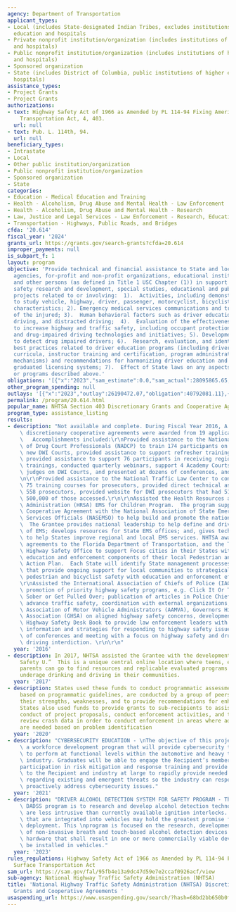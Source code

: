 ```yaml
---
agency: Department of Transportation
applicant_types:
- Local (includes State-designated Indian Tribes, excludes institutions of higher
  education and hospitals
- Private nonprofit institution/organization (includes institutions of higher education
  and hospitals)
- Public nonprofit institution/organization (includes institutions of higher education
  and hospitals)
- Sponsored organization
- State (includes District of Columbia, public institutions of higher education and
  hospitals)
assistance_types:
- Project Grants
- Project Grants
authorizations:
- text: Highway Safety Act of 1966 as Amended by PL 114-94 Fixing America’s Surface
    Transportation Act, 4, 403.
  url: null
- text: Pub. L. 114th, 94.
  url: null
beneficiary_types:
- Intrastate
- Local
- Other public institution/organization
- Public nonprofit institution/organization
- Sponsored organization
- State
categories:
- Education - Medical Education and Training
- Health - Alcoholism, Drug Abuse and Mental Health - Law Enforcement
- Health - Alcoholism, Drug Abuse and Mental Health - Research
- Law, Justice and Legal Services - Law Enforcement - Research, Education, Training
- Transportation - Highways, Public Roads, and Bridges
cfda: '20.614'
fiscal_year: '2024'
grants_url: https://grants.gov/search-grants?cfda=20.614
improper_payments: null
is_subpart_f: 1
layout: program
objective: 'Provide technical and financial assistance to State and local government
  agencies, for-profit and non-profit organizations, educational institutions, hospitals,
  and other persons (as defined in Title 1 USC Chapter (1)) in support of highway
  safety research and development, special studies, educational and public awareness
  projects related to or involving:  1).  Activities, including demonstration projects
  to study vehicle, highway, driver, passenger, motorcyclist, bicyclist, and pedestrian
  characteristics; 2). Emergency medical services communications and transportation
  of the injured; 3).  Human behavioral factors such as driver education, impaired
  driving, and distracted driving;  4).  Evaluation of the effectiveness of countermeasures
  to increase highway and traffic safety, including occupant protection and alcohol-
  and drug-impaired driving technologies and initiatives; 5). Development of technologies
  to detect drug impaired drivers; 6).  Research, evaluation, and identification of
  best practices related to driver education programs (including driver education
  curricula, instructor training and certification, program administration, and delivery
  mechanisms) and recommendations for harmonizing driver education and multistage
  graduated licensing systems; 7).  Effect of State laws on any aspects, activities,
  or programs described above.'
obligations: '[{"x":"2023","sam_estimate":0.0,"sam_actual":28095865.65,"usa_spending_actual":31766880.9},{"x":"2024","sam_estimate":0.0,"sam_actual":46471297.72,"usa_spending_actual":45499857.07},{"x":"2025","sam_estimate":0.0,"sam_actual":0.0,"usa_spending_actual":182084810.72}]'
other_program_spending: null
outlays: '[{"x":"2023","outlay":26190472.07,"obligation":40792081.11},{"x":"2024","outlay":578712.18,"obligation":4359823.24},{"x":"2025","outlay":46170.59,"obligation":175919810.72}]'
permalink: /program/20.614.html
popular_name: NHTSA Section 403 Discretionary Grants and Cooperative Agreements
program_type: assistance_listing
results:
- description: "Not available and complete. During Fiscal Year 2016, A total of 15\
    \ discretionary cooperative agreements were awarded from 19 applications received.\
    \   Accomplishments included:\r\nProvided assistance to the National Association\
    \ of Drug Court Professionals (NADCP) to train 174 participants on how to establish\
    \ new DWI Courts, provided assistance to support refresher training for 187 participants,\
    \ provided assistance to support 76 participants in receiving regional DWI Court\
    \ trainings, conducted quarterly webinars, support 4 Academy Courts in educating\
    \ judges on DWI Courts, and presented at dozens of conferences, and state meetings.\r\
    \n\r\nProvided assistance to the National Traffic Law Center to conducted over\
    \ 75 training courses for prosecutors, provided direct technical assistance to\
    \ 558 prosecutors, provided website for DWI prosecutors that had 513,490 web hits,\
    \ 500,000 of those accessed.\r\n\r\nAssisted the Health Resources and Services\
    \ Administration (HRSA) EMS for Children Program.  The program supports a 16-month\
    \ Cooperative Agreement with the National Association of State Emergency Medical\
    \ Services Officials (NASEMSO) to help build and promote the national EMS system.\
    \  The Grantee provides national leadership to help define and drive the future\
    \ of EMS; develops resources for State EMS offices; and, gives technical assistance\
    \ to help States improve regional and local EMS services. NHTSA awarded cooperative\
    \ agreements to the Florida Department of Transportation, and the Tennessee Governor's\
    \ Highway Safety Office to support Focus cities in their States with implementing\
    \ education and enforcement components of their local Pedestrian and Bicycle Safety\
    \ Action Plan.  Each State will identify State management processes and approaches\
    \ that provide ongoing support for local communities to strategically address\
    \ pedestrian and bicyclist safety with education and enforcement efforts.  \r\n\
    \r\nAssisted the International Association of Chiefs of Police (IACP) - with the\
    \ promotion of priority highway safety programs, e.g. Click It Or Ticket and Drive\
    \ Sober or Get Pulled Over; publication of articles in Police Chief Magazine to\
    \ advance traffic safety, coordination with external organizations, e.g. American\
    \ Association of Motor Vehicle Administrators (AAMVA), Governors Highway Safety\
    \ Association (GHSA) on aligned highway safety concerns, development of an updated\
    \ Highway Safety Desk Book to provide law enforcement leaders with comprehensive\
    \ information and strategies for responding to highway safety issues, hosting\
    \ of conferences and meeting with a focus on highway safety and drug impaired\
    \ driving interdiction. \r\n\r\n"
  year: '2016'
- description: In 2017, NHTSA assisted the Grantee with the development of  “Youth
    Safety U.”  This is a unique central online location where teens, educators, and
    parents can go to find resources and replicable evaluated programs to prevent
    underage drinking and driving in their communities.
  year: '2017'
- description: States used these funds to conduct programmatic assessments. Assessments,
    based on programmatic guidelines, are conducted by a group of peers to assess
    their strengths, weaknesses, and to provide recommendations for enhancements.
    States also used funds to provide grants to sub-recipients to assist with the
    conduct of project proposals, conduct enforcement activities, and to collect and
    review crash data in order to conduct enforcement in areas where additional efforts
    are needed based on problem identification
  year: '2020'
- description: "CYBERSECURITY EDUCATION - \nThe objective of this project is to create\
    \ a workforce development program that will provide cybersecurity training needed\
    \ to perform at functional levels within the automotive and heavy transportation\
    \ industry. Graduates will be able to engage the Recipient’s members through \n\
    participation in risk mitigation and response training and provide needed details\
    \ to the Recipient and industry at large to rapidly provide needed intelligence\
    \ regarding existing and emergent threats so the industry can respond and even\
    \ proactively address cybersecurity issues."
  year: '2021'
- description: "DRIVER ALCOHOL DETECTION SYSTEM FOR SAFETY PROGRAM - The goal of the\
    \ DADSS program is to research and develop alcohol detection technologies that\
    \ are less intrusive than currently available ignition interlocks. Technologies\
    \ that are integrated into vehicles may hold the greatest promise for widespread\
    \ deployment. This \nprogram is focused on the research, development and testing\
    \ of non-invasive breath and touch-based alcohol detection devices and subsequent\
    \ hardware that shall result in one or more commercially viable devices that can\
    \ be installed in vehicles."
  year: '2023'
rules_regulations: Highway Safety Act of 1966 as Amended by PL 114-94 Fixing America’s
  Surface Transportation Act
sam_url: https://sam.gov/fal/95fb4e13a9dc47d59e7e2ccaf0926acf/view
sub-agency: National Highway Traffic Safety Administration (NHTSA)
title: 'National Highway Traffic Safety Administration (NHTSA) Discretionary Safety
  Grants and Cooperative Agreements '
usaspending_url: https://www.usaspending.gov/search/?hash=68bd2bb650b0f4382727f5fca3787433
---
```

